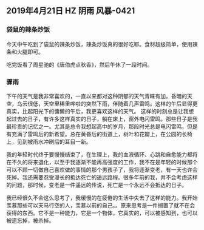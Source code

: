 ## 2019年4月21日 HZ 阴雨  风暴-0421

### 袋鼠的辣条炒饭

今天中午吃到了袋鼠的辣条炒饭，辣条炒饭真的很好吃耶。食材超级简单，使用辣条和火腿即可。

吃完饭看了周星驰的《唐伯虎点秋香》，然后午休了一段时间。

###  骤雨
下午的天气是我非常喜欢的，一直以来都对这种阴郁的天气青睐有加。昏暗的天空，乌云很低，天空里稀里哗啦的突然下雨，伴随着几声雷鸣。这样的午后显得更真实，比起阳光下的慵懒的午后，我更喜欢这样的天气。
这样的时刻总是让我想起过去的日子，有许多这样真实的日子，躺在床上，窗外电闪雷鸣。那些日子是我最珍贵的记忆之一。尤其是总令我想起高中的岁月，那段时光总是电闪雷鸣，但是有充满了雷鸣后的新希望。总在黄昏后的街道上，树叶和花瓣上，在公园的长椅上，见到被雨水冲刷后的耳目一新。

我的年轻时代终于要慢慢结束了，在生理上，我的血液循环、心跳和自愈能力都将在不久的将来退化，以至于我逐渐不能再高强度的工作，我不在是年轻的时候那个可以不顾一切做自己喜欢做的事情的那个男孩子了，我将逐渐变老，有一天也许会死掉。我还需要忍受漫长的抵达死亡的遥远路程。很多年前的我，并不会考虑这样的问题，那时候，变老是一件遥远的传说，死亡是一个永远不会抵达的日子。

我已经很久不会这么思考了，我缓慢的在疲倦的生活中失去了这样的能力。我开始羡慕那些可以天马行空的人，羡慕以前的自己。。原来思考是一件搁置了就不在会获得的东西。它不是一种能力，它是一个物体，它真实的，可以被感知到，也可以被遗忘掉，被杀掉。
